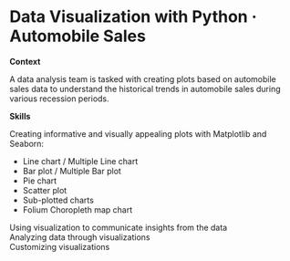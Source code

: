 # Data Visualization with Python · Automobile Sales

**Context**

A data analysis team is tasked with creating plots based on automobile sales data to understand the historical trends in automobile sales during various recession periods.

**Skills**

Creating informative and visually appealing plots with Matplotlib and Seaborn: 
* Line chart / Multiple Line chart
* Bar plot / Multiple Bar plot
* Pie chart
* Scatter plot
* Sub-plotted charts
* Folium Choropleth map chart

Using visualization to communicate insights from the data  
Analyzing data through visualizations  
Customizing visualizations

